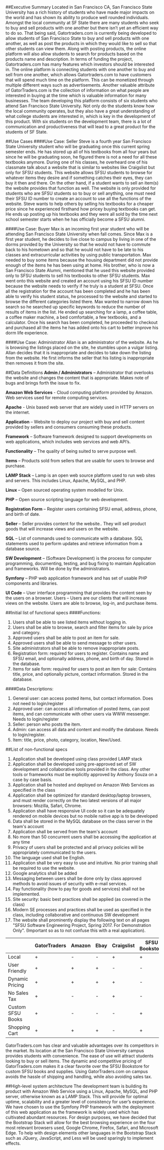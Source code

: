 ##Executive Summary
Located in San Francisco CA, San Francisco State University has a rich history of students who have made major impacts on the world and has shown its ability to produce well rounded individuals. Amongst the local community at SF State there are many students who seek to buy and sell products with one another but there isn’t yet an efficient way to do so. That being said, Gatortraders.com is currently being developed to allow students of San Francisco State to buy and sell products with one another, as well as post the products in which they would like to sell so that other students can view them. Along with posting products, the online platform will also allow students to search for products based on the products name and description.
	In terms of funding the project, Gatortraders.com has many features which investors should be interested in. The online platform is connecting students with one another to buy and sell from one another, which allows Gatortraders.com to have customers that will spend much time on the platform. This can be monetized through multiple different ways such as advertisements. Another valuable attribute of GatorTraders.com is the collection of information on what people are interested in buying at the time which is valuable information for many businesses.
	The team developing this platform consists of six students who attend San Francisco State University. Not only do the students know how the local community operates, but they also have a great understanding of what college students are interested in, which is key in the development of this product. With six students on the development team, there is a lot of communication and productiveness that will lead to a great product for the students of SF State.


##Use Cases
####Use Case: Seller
Steve is a fourth year San Francisco State University student who will be graduating once this current spring semester ends. He has stored up all of his textbooks from all four years but since he will be graduating soon, he figured there is not a need for all these textbooks anymore. During one of his classes, he overheard one of his classmate talk about a website that is similar to websites like Craigslist but only for SFSU students. This website allows SFSU students to browse for whatever items they desire and if something catches their eyes, they can buy it then and there. On the other hand, if a student wants to sell an item(s) the website provides that function as well. The website is only provided for students who are SFSU students so to buy or sell anything, one must need their SFSU ID number to create an account to use all the functions of the website. Steve wants to help others by selling his textbooks for a cheaper price since he experienced firsthand how pricey buying textbooks can get. He ends up posting up his textbooks and they were all sold by the time next school semester starts when he has officially become a SFSU alumni.

####Use Case: Buyer
Max is an incoming first year student who will be attending San Francisco State University when fall comes. Since Max is a first year student, he decides to live close to campus by living in one of the dorms provided by the University so that he would not have to commute back to his hometown and so that he would not have to be late to his classes and extracurricular activities by using public transportation. Max needed to buy some items because the housing department did not provide enough of the items he has been using at home. His brother, who is now a San Francisco State Alumni, mentioned that he used this website provided only to SFSU students to sell his textbooks to other SFSU students. Max went onto this website and created an account using his SFSU ID number because the website needs to verify if he truly is a student at SFSU. Once all the registration for the account has been completed and he has been able to verify his student status, he processed to the website and started to browse the different categories listed there. Max wanted to narrow down his search so he searched up specific keywords to reduce the number of results of items in the list. He ended up searching for a lamp, a coffee table, a coffee maker machine, a bed comfortable, a few textbooks, and a calculator. Once his search has been completed, he proceeded to checkout and purchased all the items he has added onto his cart to better improve his dorm life experience.

####Use Case: Administrator
Allan is an administrator of the website. As he is browsing the listings placed on the site, he stumbles upon a vulgar listing. Allan decides that it is inappropriate and decides to take down the listing from the website. He first informs the seller that his listing is inappropriate then removes it from the site.


##Data Definitions
**Admin / Administrators** – Administrator that overlooks the website and changes the content that is appropriate. Makes
note of bugs and brings forth the issue to fix.

**Amazon Web Services** - Cloud computing platform provided by Amazon. Web services used for remote computing services.

**Apache** - Unix based web server that are widely used in HTTP servers on the internet.

**Application** – Website to deploy our project with buy and sell content provided by sellers and consumers consuming these products.

**Framework** – Software framework designed to support developments on web applications, which includes web services and web API’s.

**Functionality** – The quality of being suited to serve purpose well.

**Items** – Products sold from sellers that are usable for users to browse and purchase.

**LAMP Stack** – Lamp is an open web source platform used to run web sites and servers. This includes Linux, Apache, MySQL, and PHP.

**Linux** – Open sourced operating system modelled for Unix.

**PHP** – Open source scripting language for web development.

**Registration Form** – Register users containing SFSU email, address, phone, and birth of date.

**Seller** – Seller provides content for the website.. They will sell product goods that will increase views and users on the website.

**SQL** – List of commands used to communicate with a database. SQL statements used to perform updates and retrieve information from a database source.

**SW Development** – (Software Development) is the process for computer programming, documenting, testing, and bug fixing to maintain Application and frameworks. Will be done by the administrators.

**Symfony** – PHP web application framework and has set of usable PHP components and libraries.

**UI Code** – User interface programming that provides the content seen by the users on a browser.
Users – Users are our clients that will increase views on the website. Users are able to browse, log-in, and purchase items.


##Initial list of functional specs
####Functions:
1.	Users shall be able to see listed items without logging in.
2.	Users shall be able to browse, search and filter items for sale by price and category.
3.	Approved users shall be able to post an item for sale.
4.	Approved users shall be able to send message to other users.
5.	Site administrators shall be able to remove inappropriate posts.
6.	Registration form: required for users to register. Contains name and SFSU email, and optionally address, phone, and birth of day. Stored in the database.
7.	Items for sale form: required for users to post an item for sale: Contains title, price, and optionally picture, contact information. Stored in the database.

####Data Descriptions:
1.	General user: can access posted items, but contact information. Does not need to login/register
2.	Approved user: can access all information of posted items, can post items, and can communicate with other users via WWW messenger. Needs to login/register
3.	Seller: person who posts the item.
4.	Admin: can access all data and content and modify the database. Needs to login/register.
5.	Item: title, price, photo, category, location, New/Used.


##List of non-functional specs
1.	Application shall be developed using class provided LAMP stack
2.	Application shall be developed using pre-approved set of SW development and collaborative tools provided in the class. Any other tools or frameworks must be explicitly approved by Anthony Souza on a case by case basis.
3.	Application shall be hosted and deployed on Amazon Web Services as specified in the class
4.	Application shall be optimized for standard desktop/laptop browsers, and must render correctly on the two latest versions of all major browsers: Mozilla, Safari, Chrome. 
5.	Application shall have responsive UI code so it can be adequately rendered on mobile devices but no mobile native app is to be developed
6.	Data shall be stored in the MySQL database on the class server in the team's account
7.	Application shall be served from the team's account
8.	No more than 50 concurrent users shall be accessing the application at any time
9.	Privacy of users shall be protected and all privacy policies will be appropriately communicated to the users.
10.	The language used shall be English. 
11.	Application shall be very easy to use and intuitive. No prior training shall be required to use the website. 
12.	Google analytics shall be added
13.	Messaging between users shall be done only by class approved methods to avoid issues of security with e-mail services.
14.	Pay functionality (how to pay for goods and services) shall not be implemented.
15.	Site security: basic best practices shall be applied (as covered in the class)
16.	Modern SE processes and practices shall be used as specified in the class, including collaborative and continuous SW development
17.	The website shall prominently display the following text on all pages "SFSU Software Engineering Project, Spring 2017.  For Demonstration Only". (Important so as to not confuse this with a real application).

|                 |   GatorTraders   |  Amazon    |   Ebay   |  Craigslist    |     SFSU Bookstore     |
|-----------------|------------------|------------|----------|----------------|------------------------|
|Local            | +                |     -      |    -     |        +       |         +              |
|User Friendly    | +                |     +      |    +     |        -       |         -              |
|Dynamic Pricing  | +                |     +      |    +     |        +       |         -              |
|No Sales Tax     | +                |     -      |    -     |        +       |         -              |
|Custom SFSU Books| +                |     -      |    -     |        -       |         +              |
|Shopping Cart    | +                |     +      |    +     |        -       |         +              |

GatorTraders.com has clear and valuable advantages over its competitors in the market.  Its location at the San Francisco State University campus provides students with convenience.  The ease of use will attract students looking to buy or sell items. The dynamic and competitive pricing of GatorTraders.com makes it a clear favorite over the SFSU Bookstore for custom SFSU books and supplies. Using GatorTraders.com on campus avoids the hassle of shipping and handling, while also avoiding sales tax.


##High-level system architecture
The development team is building its product with Amazon Web Service using a Linux, Apache, MySQL, and PHP server, otherwise known as a LAMP Stack. This will provide for optimal uptime, scalability and a greater level of consistency for user’s experience. We have chosen to use the Symfony PHP framework with the deployment of this web application as the framework is widely used which has cultivated abundant resources. For design purposes, we have decided that the Bootstrap Stack will allow for the best browsing experience on the four most relevant browsers used, Google Chrome, Firefox, Safari, and Microsoft Edge. To help with design elements other languages in the Bootstrap Stack such as JQuery, JavaScript, and Less will be used sparingly to implement effects.
